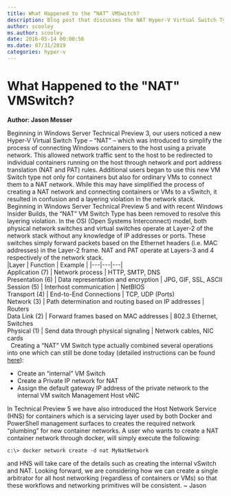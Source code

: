```yaml
---
title: What Happened to the “NAT” VMSwitch?
description: Blog post that discusses the NAT Hyper-V Virtual Switch Type's removal and highlights the changes caused by the VMSwitch's removal.
author: scooley
ms.author: scooley
date: 2016-05-14 00:00:50
ms.date: 07/31/2019
categories: hyper-v
---
```

# What Happened to the "NAT" VMSwitch?

**Author: Jason Messer** 

Beginning in Windows Server Technical Preview 3, our users noticed a new Hyper-V Virtual Switch Type – “NAT” – which was introduced to simplify the process of connecting Windows containers to the host using a private network. This allowed network traffic sent to the host to be redirected to individual containers running on the host through network and port address translation (NAT and PAT) rules. Additional users began to use this new VM Switch type not only for containers but also for ordinary VMs to connect them to a NAT network. While this may have simplified the process of creating a NAT network and connecting containers or VMs to a vSwitch, it resulted in confusion and a layering violation in the network stack. Beginning in Windows Server Technical Preview 5 and with recent Windows Insider Builds, the “NAT” VM Switch Type has been removed to resolve this layering violation. In the OSI (Open Systems Interconnect) model, both physical network switches and virtual switches operate at Layer-2 of the network stack without any knowledge of IP addresses or ports. These switches simply forward packets based on the Ethernet headers (i.e. MAC addresses) in the Layer-2 frame. NAT and PAT operate at Layers-3 and 4 respectively of the network stack.  
|Layer | Function | Example |
|---|---|---|  
Application (7) | Network process | HTTP, SMTP, DNS  
Presentation (6) | Data representation and encryption | JPG, GIF, SSL, ASCII  
Session (5) | Interhost communication | NetBIOS  
Transport (4) | End-to-End Connections | TCP, UDP (Ports)  
Network (3) | Path determination and routing based on IP addresses | Routers  
Data Link (2) | Forward frames based on MAC addresses | 802.3 Ethernet, Switches  
Physical (1) | Send data through physical signaling | Network cables, NIC cards  
  Creating a “NAT” VM Switch type actually combined several operations into one which can still be done today (detailed instructions can be found [here](https://msdn.microsoft.com/virtualization/hyperv_on_windows/user_guide/setup_nat_network)): 

  * Create an “internal” VM Switch
  * Create a Private IP network for NAT
  * Assign the default gateway IP address of the private network to the internal VM switch Management Host vNIC

In Technical Preview 5 we have also introduced the Host Network Service (HNS) for containers which is a servicing layer used by both Docker and PowerShell management surfaces to creates the required network “plumbing” for new container networks. A user who wants to create a NAT container network through docker, will simply execute the following: 

`c:\> docker network create -d nat MyNatNetwork`

and HNS will take care of the details such as creating the internal vSwitch and NAT. Looking forward, we are considering how we can create a single arbitrator for all host networking (regardless of containers or VMs) so that these workflows and networking primitives will be consistent. ~ Jason
